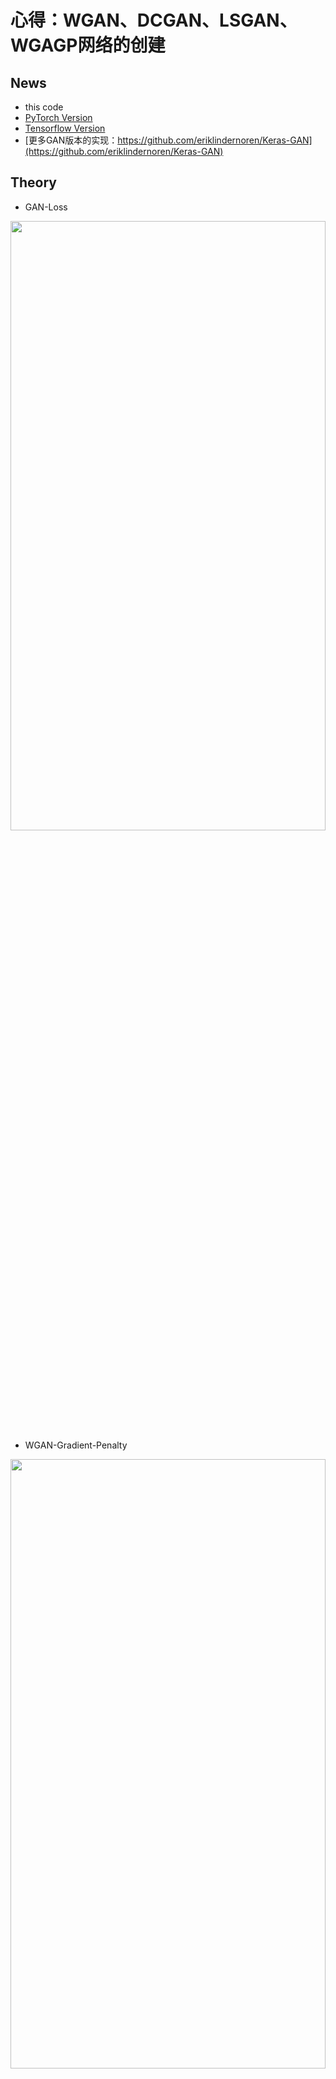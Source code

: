 # 心得：**WGAN、DCGAN、LSGAN、WGAGP网络的创建**

## News
* this code 
* [PyTorch Version](https://github.com/xiaoxiaokaiyan/New_Pytorch_WGAN_Celeba_Oxford102flowers_Anime)
* [Tensorflow Version](https://github.com/xiaoxiaokaiyan/New_Tensorflow_AE_VAE_FashionMnist_GAN_WGAN_Anime)
* [更多GAN版本的实现：https://github.com/eriklindernoren/Keras-GAN](https://github.com/eriklindernoren/Keras-GAN)

## Theory
* GAN-Loss
<img src="https://github.com/xiaoxiaokaiyan/New_Tensorflow_AE_VAE_FashionMnist_GAN_WGAN_Anime/blob/master/theory/GAN%20loss.PNG" width = 100% height =50% div align=left />

* WGAN-Gradient-Penalty
<img src="https://github.com/xiaoxiaokaiyan/New_Tensorflow_AE_VAE_FashionMnist_GAN_WGAN_Anime/blob/master/theory/WGAN-Gradient%20Penalty.PNG" width = 100% height =50% div align=left />

&nbsp;
<br/>


## Dependencies:
* &gt; GeForce GTX 1660TI
* Windows10
* python==3.6.12
* torch==1.0.0
* GPU环境安装包，下载地址：https://pan.baidu.com/s/14Oisbo9cZpP7INQ6T-3vwA 提取码：z4pl （网上找的）
```
  Anaconda3-5.2.0-Windows-x86_64.exe
  cuda_10.0.130_411.31_win10.exe
  cudnn-10.0-windows10-x64-v7.4.2.24.zip
  h5py-2.8.0rc1-cp36-cp36m-win_amd64.whl
  numpy-1.16.4-cp36-cp36m-win_amd64.whl
  tensorflow_gpu-1.13.1-cp36-cp36m-win_amd64.whl
  torch-1.1.0-cp36-cp36m-win_amd64.whl
  torchvision-0.3.0-cp36-cp36m-win_amd64.whl
```
<br/>


## Visualization Results
* DCGAN（跑的代数较少）
<img src="https://github.com/xiaoxiaokaiyan/New_Pytorch_WGAN_DCGAN_LSGAN_CycleGAN_FastNeuralTransfer/blob/master/DCGAN_fake_samples_epoch004%EF%BC%88%E4%BA%8C%E5%8D%81%E5%88%86%E9%92%9F%EF%BC%89.png" width = 100% height =50%  div align=center />

<img src="https://github.com/xiaoxiaokaiyan/New_Pytorch_WGAN_DCGAN_LSGAN_CycleGAN_FastNeuralTransfer/blob/master/DCGAN_fake_samples_epoch004%EF%BC%88%E4%BA%8C%E5%8D%81%E5%88%86%E9%92%9F%EF%BC%892.png" width = 100% height =50%  div align=center />

<img src="https://github.com/xiaoxiaokaiyan/New_Pytorch_WGAN_DCGAN_LSGAN_CycleGAN_FastNeuralTransfer/blob/master/DCGAN_fake_samples_epoch021%EF%BC%88%E5%8D%81%E4%BA%94%E5%88%86%E9%92%9F%EF%BC%89.png" width = 100% height =50%  div align=center />


* LSGAN（跑的代数较少）
<img src="https://github.com/xiaoxiaokaiyan/New_Pytorch_WGAN_DCGAN_LSGAN_CycleGAN_FastNeuralTransfer/blob/master/LSGAN_fake_samples_epoch100%EF%BC%88%E4%B8%80%E4%B8%AA%E5%8D%8A%E5%B0%8F%E6%97%B6%EF%BC%89.png" width = 100% height =50%  div align=center />

<img src="https://github.com/xiaoxiaokaiyan/New_Pytorch_WGAN_DCGAN_LSGAN_CycleGAN_FastNeuralTransfer/blob/master/LSGAN_fake_samples_epoch100%EF%BC%88%E4%B8%80%E4%B8%AA%E5%8D%8A%E5%B0%8F%E6%97%B6%EF%BC%892.png" width = 100% height =50%  div align=center />

* WGAN-GP（跑的代数较少）
<img src="https://github.com/xiaoxiaokaiyan/New_Pytorch_WGAN_DCGAN_LSGAN_CycleGAN_FastNeuralTransfer/blob/master/WGAN-GP_fake_samples_iter007%EF%BC%88%E5%8D%81%E5%88%86%E9%92%9F%EF%BC%89.png" width = 100% height =50% div align=center />

<img src="https://github.com/xiaoxiaokaiyan/New_Pytorch_WGAN_DCGAN_LSGAN_CycleGAN_FastNeuralTransfer/blob/master/WGAN-GP_fake_samples_iter007%EF%BC%88%E5%8D%81%E5%88%86%E9%92%9F%EF%BC%892.png" width = 100% height =50% div align=center />

<img src="https://github.com/xiaoxiaokaiyan/New_Pytorch_WGAN_DCGAN_LSGAN_CycleGAN_FastNeuralTransfer/blob/master/WGAN-GP_fake_samples_iter007%EF%BC%88%E5%9B%9B%E5%8D%81%E5%88%86%E9%92%9F%EF%BC%89.png" width = 100% height =50% div align=center />

<img src="https://github.com/xiaoxiaokaiyan/New_Pytorch_WGAN_DCGAN_LSGAN_CycleGAN_FastNeuralTransfer/blob/master/WGAN-GP_fake_samples_iter007%EF%BC%88%E5%9B%9B%E5%8D%81%E5%88%86%E9%92%9F%EF%BC%892.png" width =100% height =50% div align=center />
&nbsp;
<br/>


## Public Datasets:
* CelebFaces Attributes Dataset（CelebA）是一个香港中文大学的大型人脸属性数据集，拥有超过200K名人图像，每个图像都有40个属性注释。此数据集中的图像覆盖了大的姿势变化和背景杂乱。CelebA具有大量的多样性，大量的数量和丰富的注释，包括:10,177个身份，202,599个脸部图像，5个地标位置，每个图像40个二进制属性注释。该数据集可用作以下计算机视觉任务的训练和测试集：面部属性识别，面部检测和地标（或面部部分）定位。
  * dataset link:[http://mmlab.ie.cuhk.edu.hk/projects/CelebA.html](http://mmlab.ie.cuhk.edu.hk/projects/CelebA.html)
* the Anime dataset should be prepared by yourself in ./data/faces/*.jpg,63565个彩色图片。
  * dataset link: [https://www.kaggle.com/splcher/animefacedataset](https://www.kaggle.com/splcher/animefacedataset)
* Oxford_102_flowers 是牛津大学在2009发布的图像数据集。包含102种英国常见花类，每个类别包含 40-258张图像。
&nbsp;
<br/>



## Experience：
### （1）代码问题
```
     IndexError: invalid index of a 0-dim tensor. Use tensor.item() to convert a 0-dim tensor to a Python
     #将原语句：train_loss+=loss.data[0] 修改为：train_loss+=loss.item()      
```  
```  
      出现：RuntimeError: invalid argument 0: Sizes of tensors must match except in dime
      这种错误有两种可能：
          1.你输入的图像数据的维度不完全是一样的，比如是训练的数据有100组，其中99组是256*256，但有一组是384*384，这样会导致Pytorch的检查程序报错。
          2.比较隐晦的batchsize的问题，Pytorch中检查你训练维度正确是按照每个batchsize的维度来检查的，比如你有1000组数据（假设每组数据为三通道256px*256px的图像），batchsize为4，那么每次训练             则提取(4,3,256,256)维度的张量来训练，刚好250个epoch解决(250*4=1000)。但是如果你有999组数据，你继续使用batchsize为4的话，这样999和4并不能整除，你在训练前249组时的张量维度都为               (4,3,256,256)但是最后一个批次的维度为(3,3,256,256)，Pytorch检查到(4,3,256,256) != (3,3,256,256)，维度不匹配，自然就会报错了，这可以称为一个小bug。
      解决办法：
          对于第一种：整理一下你的数据集保证每个图像的维度和通道数都一直即可。
          对于第二种：挑选一个可以被数据集个数整除的batchsize或者直接把batchsize设置为1即可。

```  
``` 
      由于通过dataset=torchvision.datasets.ImageFolder()加载数据，故input_folder文件夹下还需套一个文件夹，该文件夹可任意取名字，并放入训练的图片。
      如：parser.add_argument('--input_folder', default='./images', help='input folder')
      则目录结构为：
      images
          -haha1
              1.jpg
              2.jpg
              3.jpg
              .
              .
          -haha2
              1.jpg
              .
              .
          -haha3
      output   
      DCGAN.py
      DCGAN_fake_samples_epoch004（二十分钟）.png
      DCGAN_fake_samples_epoch004（二十分钟）2.png
      DCGAN_fake_samples_epoch021（十五分钟）.png
      LSGAN.py
      .
      .
      .   
``` 


### （2）关于VAE和GAN的区别
  * 1.VAE和GAN都是目前来看效果比较好的生成模型，本质区别我觉得这是两种不同的角度，VAE希望通过一种显式(explicit)的方法找到一个概率密度，并通过最小化对数似函数的下限来得到最优解；
GAN则是对抗的方式来寻找一种平衡，不需要认为给定一个显式的概率密度函数。（李飞飞）
  * 2.简单来说，GAN和VAE都属于深度生成模型（deep generative models，DGM）而且属于implicit DGM。他们都能够从具有简单分布的随机噪声中生成具有复杂分布的数据（逼近真实数据分布），而两者的本质区别是从不同的视角来看待数据生成的过程，从而构建了不同的loss function作为衡量生成数据好坏的metric度量。
  * 3.要求得一个生成模型使其生成数据的分布 能够最小化与真实数据分布之间的某种分布差异度量，例如KL散度、JS散度、Wasserstein距离等。采用不同的差异度量会导出不同的loss function，比如KL散度会导出极大似然估计，JS散度会产生最原始GAN里的判别器，Wasserstein距离通过dual form会引入critic。而不同的深度生成模型，具体到GAN、VAE还是flow model，最本质的区别就是从不同的视角来看待数据生成的过程，从而采用不同的数据分布模型来表达。 [https://www.zhihu.com/question/317623081](https://www.zhihu.com/question/317623081)
  * 4.描述的是分布之间的距离而不是样本的距离。[https://blog.csdn.net/Mark_2018/article/details/105400648](https://blog.csdn.net/Mark_2018/article/details/105400648)
&nbsp;
<br/>


## To run
```bash
$ # Download dataset and preprocess cat pictures 
$ # Create two folders, one for cats bigger than 64x64 and one for cats bigger than 128x128
$ sh setting_up_script.sh
$ # Move to your favorite place
$ mv cats_bigger_than_64x64 "your_input_folder_64x64"
$ mv cats_bigger_than_128x128 "your_input_folder_128x128"
$ # Generate 64x64 cats using DCGAN
$ python DCGAN.py --input_folder "your_input_folder_64x64" --output_folder "your_output_folder"
$ # Generate 128x128 cats using DCGAN
$ python DCGAN.py --input_folder="your_input_folder_128x128" --image_size 128 --G_h_size 64 --D_h_size 64 --SELU True
$ # Generate 64x64 cats using WGAN
$ python WGAN.py --input_folder "your_input_folder_64x64" --output_folder "your_output_folder"
$ # Generate 64x64 cats using WGAN-GP
$ python WGAN-GP.py --input_folder "your_input_folder_64x64" --output_folder "your_output_folder" --SELU True
$ # Generate 64x64 cats using LSGAN (Least Squares GAN)
$ python LSGAN.py --input_folder "your_input_folder_64x64" --output_folder "your_output_folder"
```
```
也可单独运行每个文件，按默认参数即可，默认参数可在代码里修改。
```
&nbsp;
<br/>


## To see TensorBoard plots of the losses
```bash
$ tensorboard --logdir "./output"
```
&nbsp;
<br/>



## References:
* [https://github.com/AlexiaJM/Deep-learning-with-cats](https://github.com/AlexiaJM/Deep-learning-with-cats)
* [LSGAN——最小二乘GAN - 知乎](https://zhuanlan.zhihu.com/p/25768099)
* [更多GAN变种的实现：https://github.com/LynnHo/DCGAN-LSGAN-WGAN-GP-DRAGAN-Tensorflow-2](https://github.com/LynnHo/DCGAN-LSGAN-WGAN-GP-DRAGAN-Tensorflow-2)
* [更多GAN变种的论文：https://github.com/hindupuravinash/the-gan-zoo](https://github.com/hindupuravinash/the-gan-zoo)
* [https://reiinakano.github.io/gan-playground/在线构建GAN](https://reiinakano.github.io/gan-playground/)

